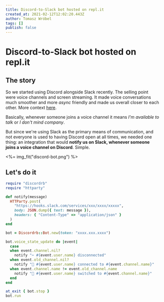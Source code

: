 ```yaml
---
title: Discord-to-Slack bot hosted on repl.it 
created_at: 2021-02-12T12:02:20.443Z
author: Tomasz Wróbel
tags: []
publish: false
---
```


# Discord-to-Slack bot hosted on repl.it

## The story

So we started using Discord alongside Slack recently. The selling point were voice channels and screen streaming. It made voice conversations much smoother and  more _async_ friendly and made us overall closer to each other. More context [here](https://twitter.com/tomasz_wro/status/1355222703221968900).

Basically, whenever someone joins a voice channel it means _I'm available to talk_ or _I don't mind company_.

But since we're using Slack as the primary means of communication, and not everyone is used to having Discord open at all times, we needed one thing: an integration that would **notify us on Slack, whenever someone joins a voice channel on Discord**. Simple.

<%= img_fit("discord-bot.png") %>

## Let's do it

```ruby
require "discordrb"
require "httparty"

def notify(message)
  HTTParty.post(
    "https://hooks.slack.com/services/xxx/xxxx/xxxxx",
    body: JSON.dump({ text: message }),
    headers: { "Content-Type" => "application/json" }
  )
end

bot = Discordrb::Bot.new(token: "xxxx.xxx.xxxx")

bot.voice_state_update do |event|
  case 
  when event.channel.nil?
    notify "✂️ #{event.user.name} disconnected"
  when event.old_channel.nil?
    notify "👋 #{event.user.name} connected to #{event.channel.name}"
  when event.channel.name != event.old_channel.name
    notify "🔀 #{event.user.name} switched to #{event.channel.name}"
  end
end

at_exit { bot.stop }
bot.run
```
